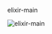 
elixir-main


![elixir-main](https://github.com/user-attachments/assets/cb8472d8-f9ba-47e1-bbca-66b51372cd3d)
